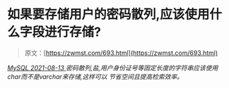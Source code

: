 <!--yml
category: 未分类
date: 0001-01-01 00:00:00
--->

# 如果要存储用户的密码散列,应该使用什么字段进行存储?

> 原文：[https://zwmst.com/693.html](https://zwmst.com/693.html)

   [ *MySQL* ](https://zwmst.com/mysql)*[ <time datetime="2021-08-14T07:55:34+08:00"> 2021-08-13 </time> ](https://zwmst.com/693.html)  密码散列,盐,用户身份证号等固定长度的字符串应该使用char而不是varchar来存储,这样可以 节省空间且提高检索效率。*